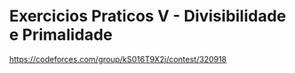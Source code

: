 # Exercicios Praticos V - Divisibilidade e Primalidade

https://codeforces.com/group/kS016T9X2j/contest/320918